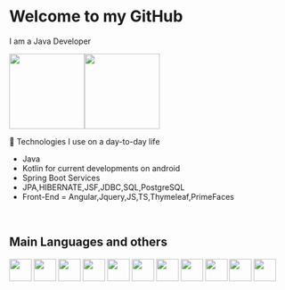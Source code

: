 <h1> Welcome to my GitHub </h1>

I am a Java Developer


<div>
    <img height="135em" src="https://github-readme-stats-ten-gilt.vercel.app/api?username=devgustavopavao&show_icons=true&theme=dracula&count_private=false"><img height="135em" src="https://github-readme-stats-ten-gilt.vercel.app/api/top-langs/?username=devgustavopavao&layout=compact&theme=dracula">
</div>

🧰 Technologies I use on a day-to-day life
  <ul>
      <li>Java</li>
      <li>Kotlin for current developments on android</li>
      <li>Spring Boot Services</li>
      <li>JPA,HIBERNATE,JSF,JDBC,SQL,PostgreSQL</li>
    <li>Front-End = Angular,Jquery,JS,TS,Thymeleaf,PrimeFaces</li>
      
  </ul>
  <br/>
  
  <h2> Main Languages and others</h2>
  <div>
    <img height='40em' src='https://cdn.worldvectorlogo.com/logos/java.svg'>
     <img height='40em' src='https://cdn.worldvectorlogo.com/logos/kotlin-1.svg'>
     <img height='40em' src='https://cdn.worldvectorlogo.com/logos/javascript-1.svg'> 
     <img height='40em' src='https://cdn.worldvectorlogo.com/logos/html-1.svg'> 
     <img height='40em' src='https://cdn.worldvectorlogo.com/logos/css-3.svg'> 
     <img height='40em' src='https://cdn.worldvectorlogo.com/logos/postgresql.svg'> 
      <img height='40em' src='https://cdn.worldvectorlogo.com/logos/jquery.svg'> 
      <img height='40em' src='https://cdn.worldvectorlogo.com/logos/spring-3.svg'> 
      <img height='40em' src='https://cdn.worldvectorlogo.com/logos/hibernate.svg'> 
      <img height='40em' src='https://cdn.worldvectorlogo.com/logos/angular-3.svg'> 
      <img height='40em' src=' https://cdn.worldvectorlogo.com/logos/aws-2.svg'> 
        
      
 
     
  </div>


 

